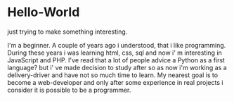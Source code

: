 # Hello-World
just trying to make something interesting.

I'm a beginner. A couple of years ago i understood, that i like programming. During these years i was learning html, css, sql and now i' m interesting in JavaScript and PHP. I've read that a lot of people advice a Python as a first language? but i' ve made decision to study after so as now i'm working as a delivery-driver and have not so much time to learn. My nearest goal is to become a web-developer and only after some experience in real projects i consider it is possible to be a programmer.
